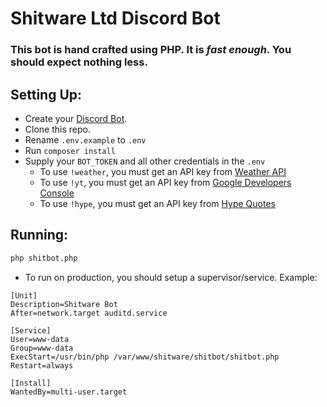 # Shitware Ltd Discord Bot

### This bot is hand crafted using PHP. It is *fast enough*. You should expect nothing less.

## Setting Up:

- Create your [Discord Bot](https://discord.com/developers/applications). 
- Clone this repo. 
- Rename `.env.example` to `.env`
- Run `composer install`
- Supply your `BOT_TOKEN` and all other credentials in the `.env`
  - To use `!weather`, you must get an API key from [Weather API](https://www.weatherapi.com)
  - To use `!yt`, you must get an API key from [Google Developers Console](https://console.developers.google.com)
  - To use `!hype`, you must get an API key from [Hype Quotes](https://github.com/jorqensen/hypequotes)

## Running:

```bash
php shitbot.php
```

- To run on production, you should setup a supervisor/service. Example:

```
[Unit]
Description=Shitware Bot
After=network.target auditd.service

[Service]
User=www-data
Group=www-data
ExecStart=/usr/bin/php /var/www/shitware/shitbot/shitbot.php
Restart=always

[Install]
WantedBy=multi-user.target
```